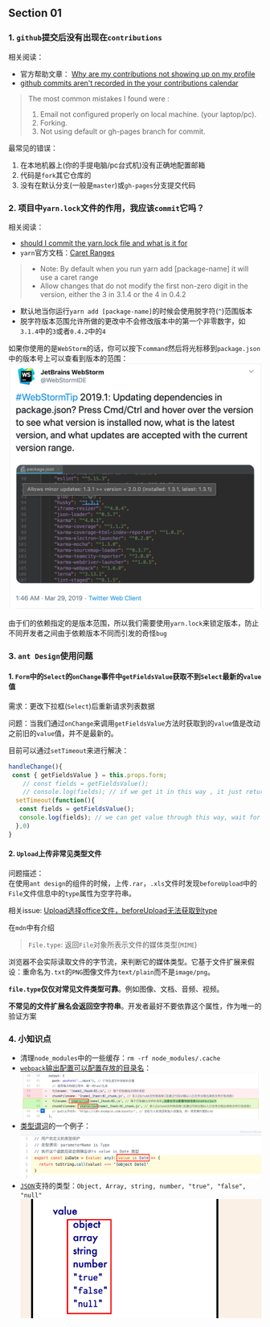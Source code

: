 ## Section 01
### 1. `github`提交后没有出现在`contributions`
相关阅读：
* 官方帮助文章： [Why are my contributions not showing up on my profile](https://help.github.com/en/github/setting-up-and-managing-your-github-profile/why-are-my-contributions-not-showing-up-on-my-profile)
* [github commits aren't recorded in the your contributions calendar](https://stackoverflow.com/a/40903148/11720536)

> The most common mistakes I found were : 
>  1. Email not configured properly on local machine. (your laptop/pc).
>  2. Forking.
>  3. Not using default or gh-pages branch for commit.

最常见的错误：
1. 在本地机器上(你的手提电脑/pc台式机)没有正确地配置邮箱
2. 代码是`fork`其它仓库的
3. 没有在默认分支(一般是`master`)或`gh-pages`分支提交代码

### 2. 项目中`yarn.lock`文件的作用，我应该`commit`它吗？
相关阅读：  
* [should I commit the yarn.lock file and what is it for](https://stackoverflow.com/questions/39990017/should-i-commit-the-yarn-lock-file-and-what-is-it-for)
* `yarn`官方文档：[Caret Ranges](https://yarnpkg.com/en/docs/dependency-versions#toc-caret-ranges)

> * Note: By default when you run yarn add [package-name] it will use a caret range
> * Allow changes that do not modify the first non-zero digit in the version, either the 3 in 3.1.4 or the 4 in 0.4.2

* 默认地当你运行`yarn add [package-name]`的时候会使用脱字符(`^`)范围版本
* 脱字符版本范围允许所做的更改中不会修改版本中的第一个非零数字，如`3.1.4`中的`3`或者`0.4.2`中的`4`

如果你使用的是`WebStorm`的话，你可以按下`command`然后将光标移到`package.json`中的版本号上可以查看到版本的范围：
![](https://raw.githubusercontent.com/wangkaiwd/drawing-bed/master/package-version-caret-range-webstorm.png)

由于们的依赖指定的是版本范围，所以我们需要使用`yarn.lock`来锁定版本，防止不同开发者之间由于依赖版本不同而引发的奇怪`bug`

### 3. `ant Design`使用问题
#### 1. `Form`中的`Select`的`onChange`事件中`getFieldsValue`获取不到`Select`最新的`value`值

需求：更改下拉框(`Select`)后重新请求列表数据

问题：当我们通过`onChange`来调用`getFieldsValue`方法时获取到的`value`值是改动之前旧的`value`值，并不是最新的。

目前可以通过`setTimeout`来进行解决：
```jsx harmony
handleChange(){
 const { getFieldsValue } = this.props.form;
    // const fields = getFieldsValue();
    // console.log(fields); // if we get it in this way , it just return the previous one value, do not returan current value;
  setTimeout(function(){
   const fields = getFieldsValue();
   console.log(fields); // we can get value through this way, wait for the action completing, we can get the right value;
  },0)
}
```

#### 2. `Upload`上传非常见类型文件

问题描述：  
在使用`ant design`的组件的时候，上传`.rar`，`.xls`文件时发现`beforeUpload`中的`File`文件信息中的`type`属性为空字符串。

相关issue: [Upload选择office文件，beforeUpload无法获取到type](https://github.com/ant-design/ant-design/issues/12838)

在`mdn`中有介绍
> `File.type`: 返回`File`对象所表示文件的媒体类型(`MIME`)

浏览器不会实际读取文件的字节流，来判断它的媒体类型。它基于文件扩展来假设：重命名为`.txt`的`PNG`图像文件为`text/plain`而不是`image/png`。

**`file.type`仅仅对常见文件类型可靠**。例如图像、文档、音频、视频。

**不常见的文件扩展名会返回空字符串**。开发者最好不要依靠这个属性，作为唯一的验证方案


### 4. 小知识点
* 清理`node_modules`中的一些缓存：`rm -rf node_modules/.cache`
* [`webpack`输出配置可以配置存放的目录名](https://github.com/wangkaiwd/webpack-in-depth/commit/b66278b77bb17f65a89fe899c048ed7b1cda4416?diff=unified#diff-eb3896f56b264947d9a7421de4d18e75R63-R64)：
  ![](https://raw.githubusercontent.com/wangkaiwd/drawing-bed/master/upload-error-again.png)
* [类型谓词](https://www.typescriptlang.org/docs/handbook/advanced-types.html#using-type-predicates)的一个例子： 
  ![](https://raw.githubusercontent.com/wangkaiwd/drawing-bed/master/jottings-ts-type-predicates.png)
* [`JSON`](https://www.json.org/json-en.html)支持的类型：`Object, Array, string, number, "true", "false", "null"`
  ![](https://raw.githubusercontent.com/wangkaiwd/drawing-bed/master/jottings-json-support-value.png)

